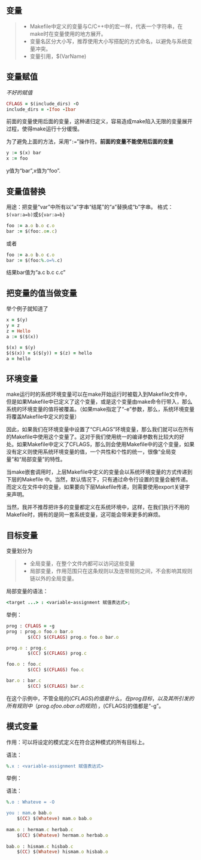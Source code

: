 ## 变量

> * Makefile中定义的变量与C/C++中的宏一样，代表一个字符串，在make时在变量使用的地方展开。
> * 变量名区分大小写，推荐使用大小写搭配的方式命名，以避免与系统变量冲突。
> * 变量引用，$(VarName)

## 变量赋值

*不好的赋值*
```ruby
CFLAGS = $(include_dirs) -O
include_dirs = -Ifoo -Ibar
```
前面的变量使用后面的变量，这种递归定义，容易造成make陷入无限的变量展开过程，使得make运行十分缓慢。

为了避免上面的方法，采用“`:=`”操作符。**前面的变量不能使用后面的变量**

```ruby
y := $(x) bar
x := foo
```
y值为“bar”,x值为“foo”.

## 变量值替换

用途：把变量“var”中所有以“a”字串“结尾”的“a”替换成“b”字串。
格式：`$(var:a=b)`或`${var:a=b}`

```ruby
foo := a.o b.o c.o
bar := $(foo:.o=.c)
```
或者
```ruby
foo := a.o b.o c.o
bar := $(foo:%.o=%.c)
```

结果bar值为“a.c b.c c.c”

## 把变量的值当做变量

举个例子就知道了

```ruby
x = $(y)
y = z
z = Hello
a := $($(x))
```
```ruby
$(x) = $(y)
$($(x)) = $($(y)) = $(z) = hello
a = hello
```
## 环境变量

make运行时的系统环境变量可以在make开始运行时被载入到Makefile文件中，但是如果Makefile中已定义了这个变量，或是这个变量由make命令行带入，那么系统的环境变量的值将被覆盖。（如果make指定了“-e”参数，那么，系统环境变量将覆盖Makefile中定义的变量）

因此，如果我们在环境变量中设置了“CFLAGS”环境变量，那么我们就可以在所有的Makefile中使用这个变量了。这对于我们使用统一的编译参数有比较大的好处。如果Makefile中定义了CFLAGS，那么则会使用Makefile中的这个变量，如果没有定义则使用系统环境变量的值，一个共性和个性的统一，很像“全局变量”和“局部变量”的特性。

当make嵌套调用时，上层Makefile中定义的变量会以系统环境变量的方式传递到下层的Makefile 中。当然，默认情况下，只有通过命令行设置的变量会被传递。而定义在文件中的变量，如果要向下层Makefile传递，则需要使用export关键字来声明。

当然，我并不推荐把许多的变量都定义在系统环境中，这样，在我们执行不用的Makefile时，拥有的是同一套系统变量，这可能会带来更多的麻烦。

## 目标变量

变量划分为

> * 全局变量，在整个文件内都可以访问这些变量
> * 局部变量，作用范围只在这条规则以及连带规则之间，不会影响其规则链以外的全局变量。

局部变量的语法：
```ruby
<target ...> : <variable-assignment 赋值表达式>;
```

举例：

```ruby
prog : CFLAGS = -g
prog : prog.o foo.o bar.o
        $(CC) $(CFLAGS) prog.o foo.o bar.o

prog.o : prog.c
        $(CC) $(CFLAGS) prog.c

foo.o : foo.c
        $(CC) $(CFLAGS) foo.c

bar.o : bar.c
        $(CC) $(CFLAGS) bar.c
```
在这个示例中，不管全局的$(CFLAGS)的值是什么，在prog目标，以及其所引发的所有规则中（prog.o foo.o bar.o的规则），$(CFLAGS)的值都是“-g”。

## 模式变量

作用：可以将设定的模式定义在符合这种模式的所有目标上。

语法：
```ruby
%.x : <variable-assignment 赋值表达式>
```

举例：

语法：
```ruby
%.o : Whateve = -O

you : mam.o bab.o
	$(CC) $(Whateve) mam.o bab.o
    
mam.o : hermam.c herbab.c
	$(CC) $(Whateve) hermam.o herbab.o
    
bab.o : hismam.c hisbab.c
	$(CC) $(Whateve) hismam.o hisbab.o
```



